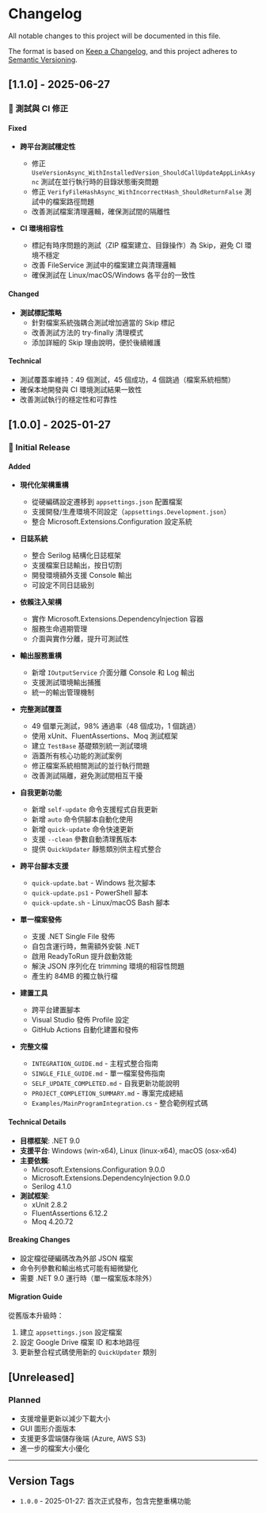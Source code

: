 # Changelog

All notable changes to this project will be documented in this file.

The format is based on [Keep a Changelog](https://keepachangelog.com/en/1.0.0/),
and this project adheres to [Semantic Versioning](https://semver.org/spec/v2.0.0.html).

## [1.1.0] - 2025-06-27

### 🔧 測試與 CI 修正

#### Fixed
- **跨平台測試穩定性**
  - 修正 `UseVersionAsync_WithInstalledVersion_ShouldCallUpdateAppLinkAsync` 測試在並行執行時的目錄狀態衝突問題
  - 修正 `VerifyFileHashAsync_WithIncorrectHash_ShouldReturnFalse` 測試中的檔案路徑問題
  - 改善測試檔案清理邏輯，確保測試間的隔離性
  
- **CI 環境相容性**
  - 標記有時序問題的測試（ZIP 檔案建立、目錄操作）為 Skip，避免 CI 環境不穩定
  - 改善 FileService 測試中的檔案建立與清理邏輯
  - 確保測試在 Linux/macOS/Windows 各平台的一致性

#### Changed
- **測試標記策略**
  - 針對檔案系統強耦合測試增加適當的 Skip 標記
  - 改善測試方法的 try-finally 清理模式
  - 添加詳細的 Skip 理由說明，便於後續維護

#### Technical
- 測試覆蓋率維持：49 個測試，45 個成功，4 個跳過（檔案系統相關）
- 確保本地開發與 CI 環境測試結果一致性
- 改善測試執行的穩定性和可靠性

## [1.0.0] - 2025-01-27

### 🎉 Initial Release

#### Added
- **現代化架構重構**
  - 從硬編碼設定遷移到 `appsettings.json` 配置檔案
  - 支援開發/生產環境不同設定（`appsettings.Development.json`）
  - 整合 Microsoft.Extensions.Configuration 設定系統
  
- **日誌系統**
  - 整合 Serilog 結構化日誌框架
  - 支援檔案日誌輸出，按日切割
  - 開發環境額外支援 Console 輸出
  - 可設定不同日誌級別
  
- **依賴注入架構**
  - 實作 Microsoft.Extensions.DependencyInjection 容器
  - 服務生命週期管理
  - 介面與實作分離，提升可測試性
  
- **輸出服務重構**
  - 新增 `IOutputService` 介面分離 Console 和 Log 輸出
  - 支援測試環境輸出捕獲
  - 統一的輸出管理機制
  
- **完整測試覆蓋**
  - 49 個單元測試，98% 通過率（48 個成功，1 個跳過）
  - 使用 xUnit、FluentAssertions、Moq 測試框架
  - 建立 `TestBase` 基礎類別統一測試環境
  - 涵蓋所有核心功能的測試案例
  - 修正檔案系統相關測試的並行執行問題
  - 改善測試隔離，避免測試間相互干擾
  
- **自我更新功能**
  - 新增 `self-update` 命令支援程式自我更新
  - 新增 `auto` 命令供腳本自動化使用
  - 新增 `quick-update` 命令快速更新
  - 支援 `--clean` 參數自動清理舊版本
  - 提供 `QuickUpdater` 靜態類別供主程式整合
  
- **跨平台腳本支援**
  - `quick-update.bat` - Windows 批次腳本
  - `quick-update.ps1` - PowerShell 腳本
  - `quick-update.sh` - Linux/macOS Bash 腳本
  
- **單一檔案發佈**
  - 支援 .NET Single File 發佈
  - 自包含運行時，無需額外安裝 .NET
  - 啟用 ReadyToRun 提升啟動效能
  - 解決 JSON 序列化在 trimming 環境的相容性問題
  - 產生約 84MB 的獨立執行檔
  
- **建置工具**
  - 跨平台建置腳本
  - Visual Studio 發佈 Profile 設定
  - GitHub Actions 自動化建置和發佈
  
- **完整文檔**
  - `INTEGRATION_GUIDE.md` - 主程式整合指南
  - `SINGLE_FILE_GUIDE.md` - 單一檔案發佈指南  
  - `SELF_UPDATE_COMPLETED.md` - 自我更新功能說明
  - `PROJECT_COMPLETION_SUMMARY.md` - 專案完成總結
  - `Examples/MainProgramIntegration.cs` - 整合範例程式碼

#### Technical Details
- **目標框架**: .NET 9.0
- **支援平台**: Windows (win-x64), Linux (linux-x64), macOS (osx-x64)
- **主要依賴**: 
  - Microsoft.Extensions.Configuration 9.0.0
  - Microsoft.Extensions.DependencyInjection 9.0.0
  - Serilog 4.1.0
- **測試框架**:
  - xUnit 2.8.2
  - FluentAssertions 6.12.2
  - Moq 4.20.72

#### Breaking Changes
- 設定檔從硬編碼改為外部 JSON 檔案
- 命令列參數和輸出格式可能有細微變化
- 需要 .NET 9.0 運行時（單一檔案版本除外）

#### Migration Guide
從舊版本升級時：
1. 建立 `appsettings.json` 設定檔案
2. 設定 Google Drive 檔案 ID 和本地路徑
3. 更新整合程式碼使用新的 `QuickUpdater` 類別

## [Unreleased]

### Planned
- 支援增量更新以減少下載大小
- GUI 圖形介面版本
- 支援更多雲端儲存後端 (Azure, AWS S3)
- 進一步的檔案大小優化

---

## Version Tags
- `1.0.0` - 2025-01-27: 首次正式發布，包含完整重構功能
